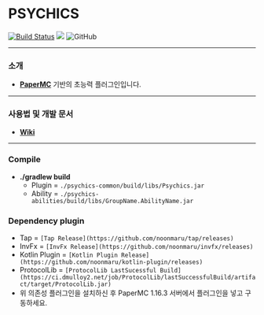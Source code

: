 # PSYCHICS
[![Build Status](https://travis-ci.org/noonmaru/psychics.svg?branch=master)](https://travis-ci.org/noonmaru/psychics)
[![](https://jitpack.io/v/noonmaru/psychics.svg)](https://jitpack.io/#noonmaru/psychics)
![GitHub](https://img.shields.io/github/license/noonmaru/psychics)

---
### 소개
* [**PaperMC**](https://papermc.io/) 기반의 초능력 플러그인입니다.
---

### 사용법 및 개발 문서
* [**Wiki**](https://github.com/noonmaru/psychics/wiki)
---
### Compile
* **./gradlew build**
  * Plugin = `./psychics-common/build/libs/Psychics.jar`
  * Ability = `./psychics-abilities/build/libs/GroupName.AbilityName.jar`
  
### Dependency plugin
  * Tap = `[Tap Release](https://github.com/noonmaru/tap/releases)`
  * InvFx = `[InvFx Release](https://github.com/noonmaru/invfx/releases)`
  * Kotlin Plugin = `[Kotlin Plugin Release](https://github.com/noonmaru/kotlin-plugin/releases)`
  * ProtocolLib = `[ProtocolLib LastSucessful Build](https://ci.dmulloy2.net/job/ProtocolLib/lastSuccessfulBuild/artifact/target/ProtocolLib.jar)`
  * 위 의존성 플러그인을 설치하신 후 PaperMC 1.16.3 서버에서 플러그인을 넣고 구동하세요.
